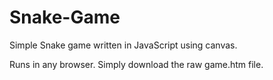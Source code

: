 # Snake-Game

Simple Snake game written in JavaScript using canvas.

Runs in any browser. Simply download the raw game.htm file.

